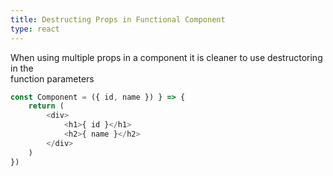 ```yaml
---
title: Destructing Props in Functional Component
type: react
---
```


When using multiple props in a component it is cleaner to use destructoring in the<br> function parameters

```javascript
const Component = ({ id, name }) } => {
    return (
        <div>
            <h1>{ id }</h1>
            <h2>{ name }</h2>
        </div>
    )
})
```
